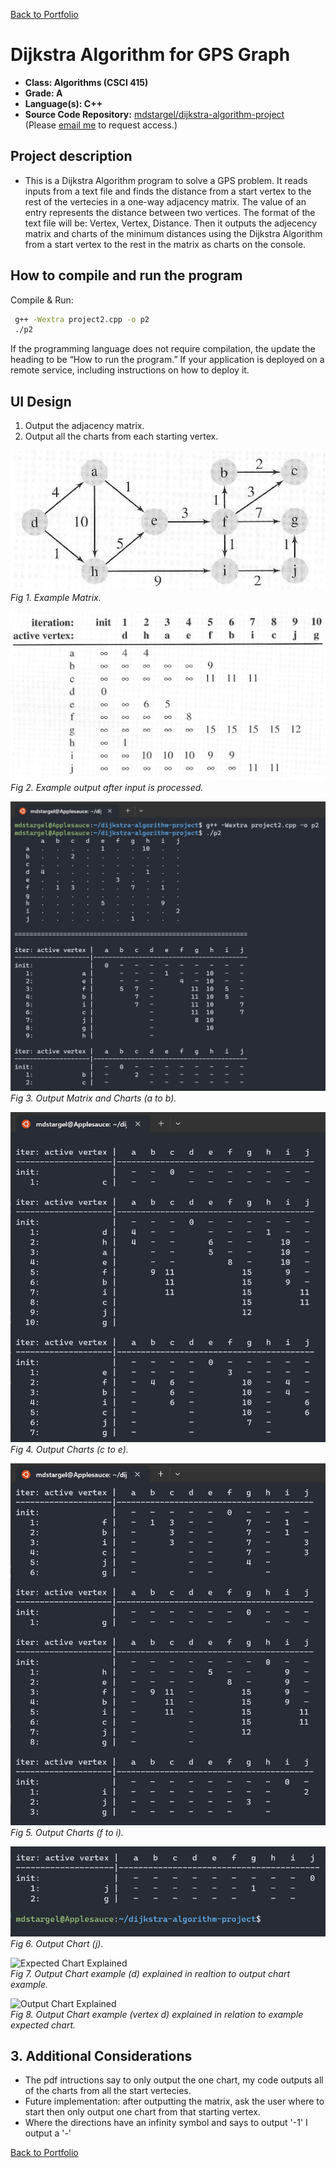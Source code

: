 [Back to Portfolio](./)

Dijkstra Algorithm for GPS Graph
================================

-   **Class: Algorithms (CSCI 415)** 
-   **Grade: A** 
-   **Language(s): C++** 
-   **Source Code Repository:** [mdstargel/dijkstra-algorithm-project](https://github.com/mdstargel/dijkstra-algorithm-project)  
    (Please [email me](mailto:mdstargel@csustudent.net?subject=GitHub%20Access%20-%20Dijkstra%20Project) to request access.)

## Project description

- This is a Dijkstra Algorithm program to solve a GPS problem. It reads inputs from a text file and finds the distance from a start vertex to the rest of the vertecies in a one-way adjacency matrix. The value of an entry represents the distance between two vertices. The format of the text file will be: Vertex, Vertex, Distance. Then it outputs the adjecency matrix and charts of the minimum distances using the Dijkstra Algorithm from a start vertex to the rest in the matrix as charts on the console.

## How to compile and run the program

Compile & Run:
```bash
 g++ -Wextra project2.cpp -o p2
 ./p2
```

If the programming language does not require compilation, the update the heading to be “How to run the program.” If your application is deployed on a remote service, including instructions on how to deploy it.

## UI Design

1. Output the adjacency matrix.
2. Output all the charts from each starting vertex.

![Example Matrix](images/example-matrix.jpg)  
_Fig 1. Example Matrix._

![Example Chart](images/example-chart.jpg)  
_Fig 2. Example output after input is processed._

![Output a-b](images/output-matrix-ab.jpg)  
_Fig 3. Output Matrix and Charts (a to b)._

![Output c-e](images/output-cde.jpg)  
_Fig 4. Output Charts (c to e)._

![Output f-i](images/output-fghi.jpg)  
_Fig 5. Output Charts (f to i)._

![Output j](images/output-j.jpg)  
_Fig 6. Output Chart (j)._

![Expected Chart Explained](images/d-start-desired.jpg)  
_Fig 7. Output Chart example (d) explained in realtion to output chart example._

![Output Chart Explained](images/d-start-output.jpg)  
_Fig 8. Output Chart example (vertex d) explained in relation to example expected chart._

## 3. Additional Considerations

- The pdf intructions say to only output the one chart, my code outputs all of the charts from all the start vertecies.
- Future implementation: after outputting the matrix, ask the user where to start then only output one chart from that starting vertex.
- Where the directions have an infinity symbol and says to output '-1' I output a '-'


[Back to Portfolio](./)
